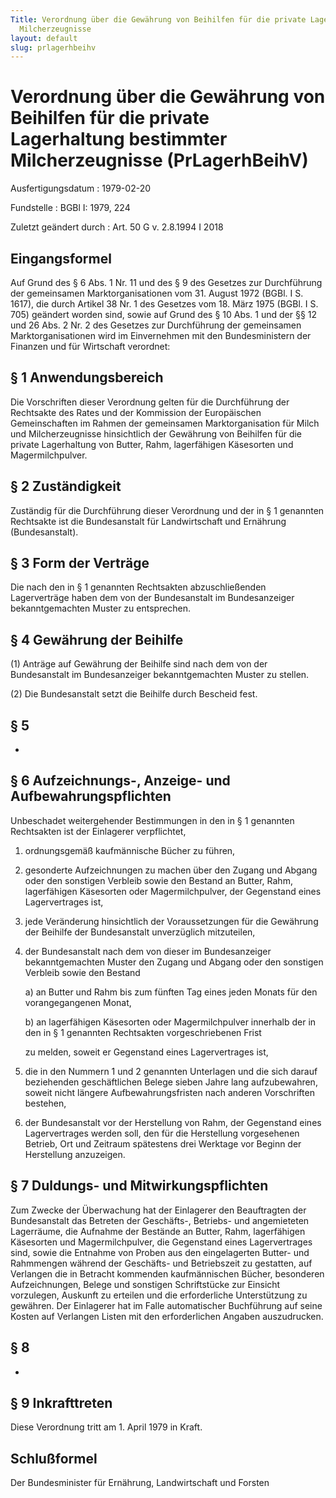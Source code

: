 ```yaml
---
Title: Verordnung über die Gewährung von Beihilfen für die private Lagerhaltung bestimmter
  Milcherzeugnisse
layout: default
slug: prlagerhbeihv
---
```


# Verordnung über die Gewährung von Beihilfen für die private Lagerhaltung bestimmter Milcherzeugnisse (PrLagerhBeihV)

Ausfertigungsdatum
:   1979-02-20

Fundstelle
:   BGBl I: 1979, 224

Zuletzt geändert durch
:   Art. 50 G v. 2.8.1994 I 2018


## Eingangsformel

Auf Grund des § 6 Abs. 1 Nr. 11 und des § 9 des Gesetzes zur
Durchführung der gemeinsamen Marktorganisationen vom 31. August 1972
(BGBl. I S. 1617), die durch Artikel 38 Nr. 1 des Gesetzes vom 18.
März 1975 (BGBl. I S. 705) geändert worden sind, sowie auf Grund des §
10 Abs. 1 und der §§ 12 und 26 Abs. 2 Nr. 2 des Gesetzes zur
Durchführung der gemeinsamen Marktorganisationen wird im Einvernehmen
mit den Bundesministern der Finanzen und für Wirtschaft verordnet:


## § 1 Anwendungsbereich

Die Vorschriften dieser Verordnung gelten für die Durchführung der
Rechtsakte des Rates und der Kommission der Europäischen
Gemeinschaften im Rahmen der gemeinsamen Marktorganisation für Milch
und Milcherzeugnisse hinsichtlich der Gewährung von Beihilfen für die
private Lagerhaltung von Butter, Rahm, lagerfähigen Käsesorten und
Magermilchpulver.


## § 2 Zuständigkeit

Zuständig für die Durchführung dieser Verordnung und der in § 1
genannten Rechtsakte ist die Bundesanstalt für Landwirtschaft und
Ernährung (Bundesanstalt).


## § 3 Form der Verträge

Die nach den in § 1 genannten Rechtsakten abzuschließenden
Lagerverträge haben dem von der Bundesanstalt im Bundesanzeiger
bekanntgemachten Muster zu entsprechen.


## § 4 Gewährung der Beihilfe

(1) Anträge auf Gewährung der Beihilfe sind nach dem von der
Bundesanstalt im Bundesanzeiger bekanntgemachten Muster zu stellen.

(2) Die Bundesanstalt setzt die Beihilfe durch Bescheid fest.


## § 5

-


## § 6 Aufzeichnungs-, Anzeige- und Aufbewahrungspflichten

Unbeschadet weitergehender Bestimmungen in den in § 1 genannten
Rechtsakten ist der Einlagerer verpflichtet,

1.  ordnungsgemäß kaufmännische Bücher zu führen,


2.  gesonderte Aufzeichnungen zu machen über den Zugang und Abgang oder
    den sonstigen Verbleib sowie den Bestand an Butter, Rahm, lagerfähigen
    Käsesorten oder Magermilchpulver, der Gegenstand eines Lagervertrages
    ist,


3.  jede Veränderung hinsichtlich der Voraussetzungen für die Gewährung
    der Beihilfe der Bundesanstalt unverzüglich mitzuteilen,


4.  der Bundesanstalt nach dem von dieser im Bundesanzeiger
    bekanntgemachten Muster den Zugang und Abgang oder den sonstigen
    Verbleib sowie den Bestand

    a)  an Butter und Rahm bis zum fünften Tag eines jeden Monats für den
        vorangegangenen Monat,


    b)  an lagerfähigen Käsesorten oder Magermilchpulver innerhalb der in den
        in § 1 genannten Rechtsakten vorgeschriebenen Frist




    zu melden, soweit er Gegenstand eines Lagervertrages ist,


5.  die in den Nummern 1 und 2 genannten Unterlagen und die sich darauf
    beziehenden geschäftlichen Belege sieben Jahre lang aufzubewahren,
    soweit nicht längere Aufbewahrungsfristen nach anderen Vorschriften
    bestehen,


6.  der Bundesanstalt vor der Herstellung von Rahm, der Gegenstand eines
    Lagervertrages werden soll, den für die Herstellung vorgesehenen
    Betrieb, Ort und Zeitraum spätestens drei Werktage vor Beginn der
    Herstellung anzuzeigen.





## § 7 Duldungs- und Mitwirkungspflichten

Zum Zwecke der Überwachung hat der Einlagerer den Beauftragten der
Bundesanstalt das Betreten der Geschäfts-, Betriebs- und angemieteten
Lagerräume, die Aufnahme der Bestände an Butter, Rahm, lagerfähigen
Käsesorten und Magermilchpulver, die Gegenstand eines Lagervertrages
sind, sowie die Entnahme von Proben aus den eingelagerten Butter- und
Rahmmengen während der Geschäfts- und Betriebszeit zu gestatten, auf
Verlangen die in Betracht kommenden kaufmännischen Bücher, besonderen
Aufzeichnungen, Belege und sonstigen Schriftstücke zur Einsicht
vorzulegen, Auskunft zu erteilen und die erforderliche Unterstützung
zu gewähren. Der Einlagerer hat im Falle automatischer Buchführung auf
seine Kosten auf Verlangen Listen mit den erforderlichen Angaben
auszudrucken.


## § 8

-


## § 9 Inkrafttreten

Diese Verordnung tritt am 1. April 1979 in Kraft.


## Schlußformel

Der Bundesminister für Ernährung, Landwirtschaft und Forsten


